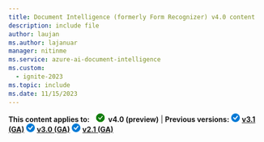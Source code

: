 ```yaml
---
title: Document Intelligence (formerly Form Recognizer) v4.0 content
description: include file
author: laujan
ms.author: lajanuar
manager: nitinme
ms.service: azure-ai-document-intelligence
ms.custom:
  - ignite-2023
ms.topic: include
ms.date: 11/15/2023
---
```


**This content applies to:** ![checkmark](../media/yes-icon.png) **v4.0 (preview)** | **Previous versions:** ![blue-checkmark](../media/blue-yes-icon.png) [**v3.1 (GA)**](?view=doc-intel-3.1.0&preserve-view=tru) ![blue-checkmark](../media/blue-yes-icon.png) [**v3.0 (GA)**](?view=doc-intel-3.0.0&preserve-view=tru) ![blue-checkmark](../media/blue-yes-icon.png) [**v2.1 (GA)**](?view=doc-intel-2.1.0&preserve-view=tru)
